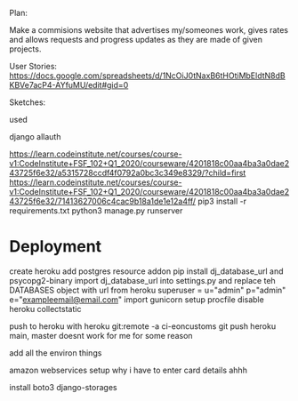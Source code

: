 Plan:

Make a commisions website that advertises my/someones work, gives rates and allows requests and progress updates as they are made of given projects. 

User Stories:
https://docs.google.com/spreadsheets/d/1NcOiJ0tNaxB6tHOtiMbEldtN8dBKBVe7acP4-AYfuMU/edit#gid=0

Sketches:



used

django
allauth

https://learn.codeinstitute.net/courses/course-v1:CodeInstitute+FSF_102+Q1_2020/courseware/4201818c00aa4ba3a0dae243725f6e32/a5315728ccdf4f0792a0bc3c349e8329/?child=first
https://learn.codeinstitute.net/courses/course-v1:CodeInstitute+FSF_102+Q1_2020/courseware/4201818c00aa4ba3a0dae243725f6e32/71413627006c4cac9b18a1de1e12a4ff/
pip3 install -r requirements.txt
python3 manage.py runserver

# Deployment

create heroku
add postgres resource addon
pip install dj_database_url and psycopg2-binary 
import dj_database_url into settings.py and replace teh DATABASES object with url from heroku
superuser = u="admin" p="admin" e="exampleemail@email.com"
import gunicorn
setup procfile
disable heroku collectstatic

push to heroku with
heroku git:remote -a ci-eoncustoms
git push heroku main, master doesnt work for me for some reason

add all the environ things

amazon webservices setup
    why i have to enter card details ahhh

install boto3 django-storages